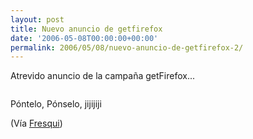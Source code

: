 ```yaml
---
layout: post
title: Nuevo anuncio de getfirefox
date: '2006-05-08T00:00:00+00:00'
permalink: 2006/05/08/nuevo-anuncio-de-getfirefox-2/
---
```

Atrevido anuncio de la campaña getFirefox... 

<img style="display:block; margin:0px auto 10px; text-align:center;cursor:pointer; cursor:hand;" src="http://photos1.blogger.com/blogger/6639/1972/1600/Firefox.jpg" border="0" alt="" />

Póntelo, Pónselo, jijijiji

(Vía <a href="http://tec.fresqui.com/anuncio-divertido-de-getfirefox-com-usa-proteccion">Fresqui</a>)
